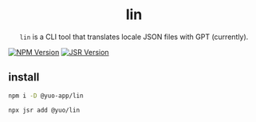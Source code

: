<h1 align="center">lin</h1>
<p align="center">
  <code>lin</code> is a CLI tool that translates locale JSON files with GPT (currently). 
</p>

[![NPM Version](https://img.shields.io/npm/v/%40yuo-app%2Flin?color=red)](https://www.npmjs.com/package/%40yuo-app%2Flin)
[![JSR Version](https://img.shields.io/jsr/v/%40yuo/lin?color=yellow)](https://jsr.io/%40yuo/lin)

## install

```bash
npm i -D @yuo-app/lin
```

```bash
npx jsr add @yuo/lin
```
